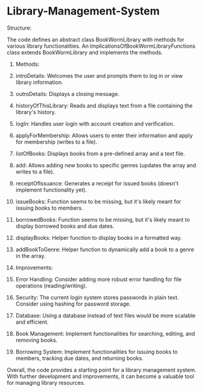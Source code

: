 # Library-Management-System

Structure:

The code defines an abstract class BookWormLibrary with methods for various library functionalities.
An ImplicationsOfBookWormLibraryFunctions class extends BookWormLibrary and implements the methods.

1. Methods:
  1. introDetails: Welcomes the user and prompts them to log in or view library information.
  2. outroDetails: Displays a closing message.
  3. historyOfThisLibrary: Reads and displays text from a file containing the library's history.
  4. logIn: Handles user login with account creation and verification.
  5. applyForMembership: Allows users to enter their information and apply for membership (writes to a file).
  6. listOfBooks: Displays books from a pre-defined array and a text file.
  7. add: Allows adding new books to specific genres (updates the array and writes to a file).
  8. receiptOfIssuance: Generates a receipt for issued books (doesn't implement functionality yet).
  9. issueBooks: Function seems to be missing, but it's likely meant for issuing books to members.
  10. borrowedBooks: Function seems to be missing, but it's likely meant to display borrowed books and due dates.
  11. displayBooks: Helper function to display books in a formatted way.
  12. addBookToGenre: Helper function to dynamically add a book to a genre in the array.

2. Improvements:
  1. Error Handling: Consider adding more robust error handling for file operations (reading/writing).
  2. Security: The current login system stores passwords in plain text. Consider using hashing for password storage.
  3. Database: Using a database instead of text files would be more scalable and efficient.
  4. Book Management: Implement functionalities for searching, editing, and removing books.
  5. Borrowing System: Implement functionalities for issuing books to members, tracking due dates, and returning books.

Overall, the code provides a starting point for a library management system. With further development and improvements, it can become a valuable tool for managing library resources.
